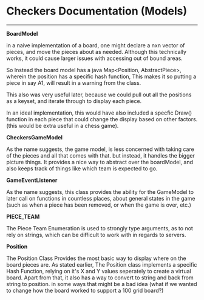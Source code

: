 <h1>
Checkers Documentation (Models)
</h1>

****

**BoardModel**

in a naive implementation of a board, one might declare a nxn vector of pieces, and move the pieces about as needed.
Although this technically works, it could cause larger issues with accessing out of bound areas.

So Instead the board model has a java Map<Position, AbstractPiece>, wherein the position has a specific hash function,
This makes it so putting a piece in say A1, will result in a warning from the class.

This also was very useful later, because we could pull out all the positions as a keyset,
and iterate through to display each piece.

In an ideal implementation, this would have also included a specfic Draw() function in each piece that could change the
display
based on other factors. (this would be extra useful in a chess game).

**CheckersGameModel**

As the name suggests, the game model, is less concerned with taking care of the pieces and all that comes with that. but
instead,
it handles the bigger picture things. It provides a nice way to abstract over the boardModel, and also keeps track of
things like
which team is expected to go.

**GameEventListener**

As the name suggests, this class provides the ability for the GameModel to later call on functions in countless places,
about general states in the game (such as when a piece has been removed, or when the game is over, etc.)

**PIECE_TEAM**

The Piece Team Enumeration is used to strongly type arguments, as to not rely on strings, which can be difficult to work
with in regards to servers.

**Position**

The Position Class Provides the most basic way to display where on the board
pieces are. As stated earlier, The Position class implements a specific Hash Function, relying on it's X and Y values
seperately to create a virtual board.
Apart from that, it also has a way to convert to string and back from string to position.
in some ways that might be a bad idea (what if we wanted to change how the board worked to support a 100 grid board?)